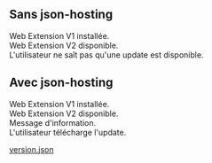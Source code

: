 ## Sans json-hosting

Web Extension V1 installée.
<br>
Web Extension V2 disponible.
<br>
L'utilisateur ne saît pas qu'une update est disponible.

## Avec json-hosting

Web Extension V1 installée.
<br>
Web Extension V2 disponible.
<br>
Message d'information.
<br>
L'utilisateur télécharge l'update.

[version.json](https://went-lab.github.io/json-hosting/version.json)
